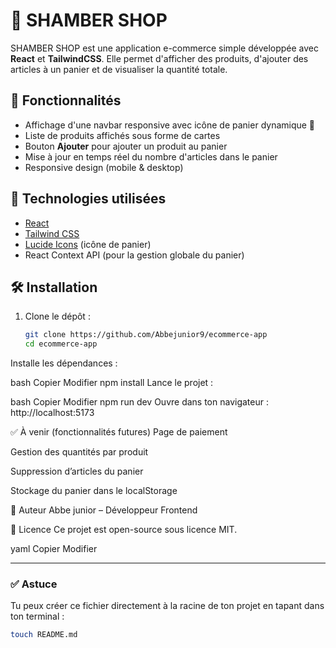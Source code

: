 # 🛒 SHAMBER SHOP

SHAMBER SHOP est une application e-commerce simple développée avec **React** et **TailwindCSS**. Elle permet d'afficher des produits, d'ajouter des articles à un panier et de visualiser la quantité totale.

## 🚀 Fonctionnalités

- Affichage d'une navbar responsive avec icône de panier dynamique 🛒
- Liste de produits affichés sous forme de cartes
- Bouton **Ajouter** pour ajouter un produit au panier
- Mise à jour en temps réel du nombre d'articles dans le panier
- Responsive design (mobile & desktop)

## 🧱 Technologies utilisées

- [React](https://reactjs.org/)
- [Tailwind CSS](https://tailwindcss.com/)
- [Lucide Icons](https://lucide.dev/) (icône de panier)
- React Context API (pour la gestion globale du panier)



## 🛠️ Installation

1. Clone le dépôt :
   ```bash
   git clone https://github.com/Abbejunior9/ecommerce-app
   cd ecommerce-app
Installe les dépendances :

bash
Copier
Modifier
npm install
Lance le projet :

bash
Copier
Modifier
npm run dev
Ouvre dans ton navigateur :
http://localhost:5173

✅ À venir (fonctionnalités futures)
Page de paiement

Gestion des quantités par produit

Suppression d’articles du panier

Stockage du panier dans le localStorage

🙌 Auteur
Abbe junior – Développeur Frontend

📄 Licence
Ce projet est open-source sous licence MIT.

yaml
Copier
Modifier

---

### ✅ Astuce
Tu peux créer ce fichier directement à la racine de ton projet en tapant dans ton terminal :
```bash
touch README.md
